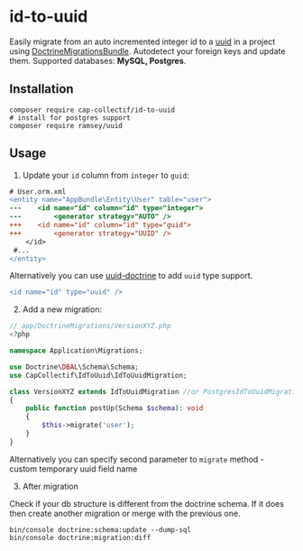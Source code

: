 # id-to-uuid

Easily migrate from an auto incremented integer id to a [uuid](https://en.wikipedia.org/wiki/Universally_unique_identifier) in a project using [DoctrineMigrationsBundle](https://github.com/doctrine/DoctrineMigrationsBundle).
Autodetect your foreign keys and update them. Supported databases: **MySQL, Postgres**.

## Installation

```
composer require cap-collectif/id-to-uuid
# install for postgres support
composer require ramsey/uuid
```

## Usage

1. Update your `id` column from `integer` to `guid`:

```diff
# User.orm.xml
<entity name="AppBundle\Entity\User" table="user">
---    <id name="id" column="id" type="integer">
---        <generator strategy="AUTO" />
+++    <id name="id" column="id" type="guid">
+++        <generator strategy="UUID" />
    </id>
 #...
</entity>
```

Alternatively you can use [uuid-doctrine](https://github.com/ramsey/uuid-doctrine) to add `uuid` type support.
```diff
<id name="id" type="uuid" />
```

2. Add a new migration:

```php
// app/DoctrineMigrations/VersionXYZ.php
<?php

namespace Application\Migrations;

use Doctrine\DBAL\Schema\Schema;
use CapCollectif\IdToUuid\IdToUuidMigration;

class VersionXYZ extends IdToUuidMigration //or PostgresIdToUuidMigration
{
    public function postUp(Schema $schema): void
    {
        $this->migrate('user');
    }
}
```

Alternatively you can specify second parameter to `migrate` method - custom temporary uuid field name

3. After migration

Check if your db structure is different from the doctrine schema. If it does then create another migration or merge with the previous one.
```
bin/console doctrine:schema:update --dump-sql
bin/console doctrine:migration:diff
```
